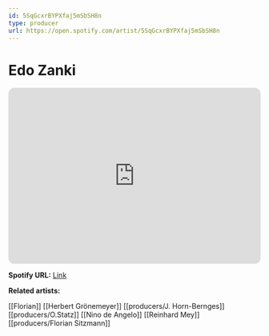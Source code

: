 ```yaml
---
id: 5SqGcxrBYPXfaj5mSbSH8n
type: producer
url: https://open.spotify.com/artist/5SqGcxrBYPXfaj5mSbSH8n
---
```

# Edo Zanki

<iframe style="border-radius:12px" src="https://open.spotify.com/embed/artist/5SqGcxrBYPXfaj5mSbSH8n" width="100%" height="352" frameBorder="0" allowfullscreen="" allow="autoplay; clipboard-write; encrypted-media; fullscreen; picture-in-picture" loading="lazy"></iframe>

**Spotify URL:** [Link](https://open.spotify.com/artist/5SqGcxrBYPXfaj5mSbSH8n)

**Related artists:**

[[Florian]]
[[Herbert Grönemeyer]]
[[producers/J. Horn-Bernges]]
[[producers/O.Statz]]
[[Nino de Angelo]]
[[Reinhard Mey]]
[[producers/Florian Sitzmann]]
